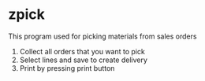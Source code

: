 # zpick

This program used for picking materials from sales orders

1. Collect all orders that you want to pick
2. Select lines and save to create delivery
3. Print by pressing print button
